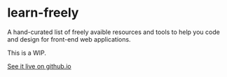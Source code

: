 # learn-freely

A hand-curated list of freely avaible resources and tools to help you code and design for front-end web applications.

This is a WIP.

[See it live on github.io](https://ivanvonchrist.github.io/learn-freely/)